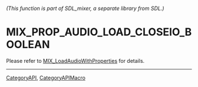 ###### (This function is part of SDL_mixer, a separate library from SDL.)
# MIX_PROP_AUDIO_LOAD_CLOSEIO_BOOLEAN

Please refer to [MIX_LoadAudioWithProperties](MIX_LoadAudioWithProperties) for details.

----
[CategoryAPI](CategoryAPI), [CategoryAPIMacro](CategoryAPIMacro)

